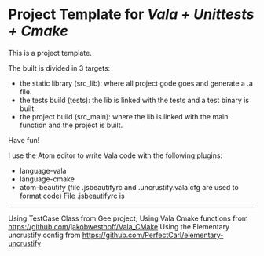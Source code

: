 Project Template for *Vala + Unittests + Cmake*
===============================================

This is a project template.
 
The built is divided in 3 targets: 

- the static library (src_lib): where all project gode goes and generate a .a file.
- the tests build (tests): the lib is linked with the tests and a test binary is built.
- the project build (src_main): where the lib is linked with the main function and the project is built.

Have fun!

I use the Atom editor to write Vala code with the following plugins:
- language-vala
- language-cmake
- atom-beautify (file .jsbeautifyrc and .uncrustify.vala.cfg are used to format code)
File .jsbeautifyrc is 


------
Using TestCase Class from Gee project;
Using Vala Cmake functions from https://github.com/jakobwesthoff/Vala_CMake
Using the Elementary uncrustify config from https://github.com/PerfectCarl/elementary-uncrustify
